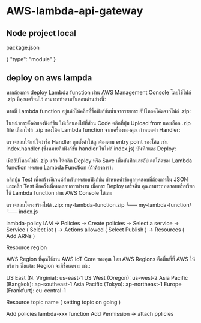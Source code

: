 # AWS-lambda-api-gateway

## Node project local 

package.json

{
  "type": "module"
}

## deploy on aws lampda

หากต้องการ deploy Lambda function ผ่าน AWS Management Console โดยใช้ไฟล์ .zip ที่คุณเตรียมไว้ สามารถทำตามขั้นตอนด้านล่างนี้:

หากมี Lambda function อยู่แล้วให้คลิกที่ชื่อฟังก์ชันนั้นจากรายการ
อัปโหลดโค้ดจากไฟล์ .zip:

ในหน้าการตั้งค่าของฟังก์ชัน ให้เลื่อนลงไปที่ส่วน Code
คลิกที่ปุ่ม Upload from และเลือก .zip file
เลือกไฟล์ .zip ของโค้ด Lambda function จากเครื่องของคุณ
กำหนดค่า Handler:

ตรวจสอบให้แน่ใจว่าชื่อ Handler ถูกตั้งค่าให้ถูกต้องตาม entry point ของโค้ด เช่น index.handler (ซึ่งหมายถึงฟังก์ชัน handler ในไฟล์ index.js)
บันทึกและ Deploy:

เมื่ออัปโหลดไฟล์ .zip แล้ว ให้คลิก Deploy หรือ Save เพื่อบันทึกและอัปเดตโค้ดของ Lambda function
ทดสอบ Lambda Function (ถ้าต้องการ):

คลิกปุ่ม Test เพื่อสร้างอีเวนต์สำหรับทดสอบฟังก์ชัน
กำหนดค่าข้อมูลทดสอบที่ต้องการใน JSON และคลิก Test อีกครั้งเพื่อทดสอบการทำงาน
เมื่อการ Deploy เสร็จสิ้น คุณสามารถทดสอบหรือเรียกใช้ Lambda function ผ่าน AWS Console ได้เลย

ตรวจสอบโครงสร้างไฟล์ .zip:
my-lambda-function.zip
└── my-lambda-function/
    └── index.js

lambda-policy 
IAM -> Policies -> Create policies -> Select a service -> Service ( Select iot )
-> Actions allowed ( Select Publish ) -> Resources ( Add ARNs )

Resource region

AWS Region ที่คุณใช้งาน AWS IoT Core ของคุณ โดย AWS Regions คือพื้นที่ที่ AWS ให้บริการ ซึ่งแต่ละ Region จะมีชื่อเฉพาะ เช่น:

US East (N. Virginia): us-east-1
US West (Oregon): us-west-2
Asia Pacific (Bangkok): ap-southeast-1
Asia Pacific (Tokyo): ap-northeast-1
Europe (Frankfurt): eu-central-1

Resource topic name ( setting topic on going )

Add policies lambda-xxx function 
Add Permission -> attach pplicies